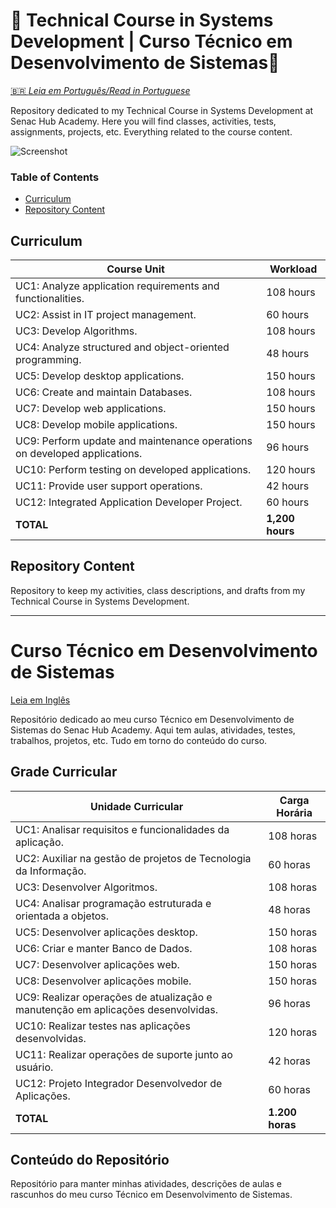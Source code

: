 # 🌸 Technical Course in Systems Development | Curso Técnico em Desenvolvimento de Sistemas🌸
[🇧🇷 *Leia em Português/Read in Portuguese*](#curso-técnico-em-desenvolvimento-de-sistemas)

Repository dedicated to my Technical Course in Systems Development at Senac Hub Academy. Here you will find classes, activities, tests, assignments, projects, etc. Everything related to the course content.

![Screenshot](https://via.placeholder.com/600x300)

### Table of Contents
- [Curriculum](#curriculum)
- [Repository Content](#repository-content)

## Curriculum

| Course Unit                                                                             | Workload      |
|-----------------------------------------------------------------------------------------|---------------|
| UC1: Analyze application requirements and functionalities.                              | 108 hours     |
| UC2: Assist in IT project management.                                                   | 60 hours      |
| UC3: Develop Algorithms.                                                                | 108 hours     |
| UC4: Analyze structured and object-oriented programming.                                | 48 hours      |
| UC5: Develop desktop applications.                                                      | 150 hours     |
| UC6: Create and maintain Databases.                                                     | 108 hours     |
| UC7: Develop web applications.                                                          | 150 hours     |
| UC8: Develop mobile applications.                                                       | 150 hours     |
| UC9: Perform update and maintenance operations on developed applications.               | 96 hours      |
| UC10: Perform testing on developed applications.                                        | 120 hours     |
| UC11: Provide user support operations.                                                  | 42 hours      |
| UC12: Integrated Application Developer Project.                                         | 60 hours      |
| **TOTAL**                                                                               | **1,200 hours** |

## Repository Content

Repository to keep my activities, class descriptions, and drafts from my Technical Course in Systems Development.

---

# Curso Técnico em Desenvolvimento de Sistemas

[Leia em Inglês](#technical-course-in-systems-development)

Repositório dedicado ao meu curso Técnico em Desenvolvimento de Sistemas do Senac Hub Academy. Aqui tem aulas, atividades, testes, trabalhos, projetos, etc. Tudo em torno do conteúdo do curso.

## Grade Curricular

| Unidade Curricular                                                                       | Carga Horária |
|------------------------------------------------------------------------------------------|---------------|
| UC1: Analisar requisitos e funcionalidades da aplicação.                                 | 108 horas     |
| UC2: Auxiliar na gestão de projetos de Tecnologia da Informação.                         | 60 horas      |
| UC3: Desenvolver Algoritmos.                                                             | 108 horas     |
| UC4: Analisar programação estruturada e orientada a objetos.                             | 48 horas      |
| UC5: Desenvolver aplicações desktop.                                                     | 150 horas     |
| UC6: Criar e manter Banco de Dados.                                                      | 108 horas     |
| UC7: Desenvolver aplicações web.                                                         | 150 horas     |
| UC8: Desenvolver aplicações mobile.                                                      | 150 horas     |
| UC9: Realizar operações de atualização e manutenção em aplicações desenvolvidas.         | 96 horas      |
| UC10: Realizar testes nas aplicações desenvolvidas.                                      | 120 horas     |
| UC11: Realizar operações de suporte junto ao usuário.                                    | 42 horas      |
| UC12: Projeto Integrador Desenvolvedor de Aplicações.                                    | 60 horas      |
| **TOTAL**                                                                                | **1.200 horas** |

## Conteúdo do Repositório

Repositório para manter minhas atividades, descrições de aulas e rascunhos do meu curso Técnico em Desenvolvimento de Sistemas.
